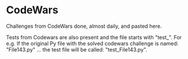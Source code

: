 # CodeWars
Challenges from CodeWars done, almost daily, and pasted here. 

Tests from Codewars are also present and the file starts with "test_".
For e.g. 
If the original Py file with the solved codewars challenge is named: "File143.py" ...
                                  the test file will be called: "test_File143.py".

